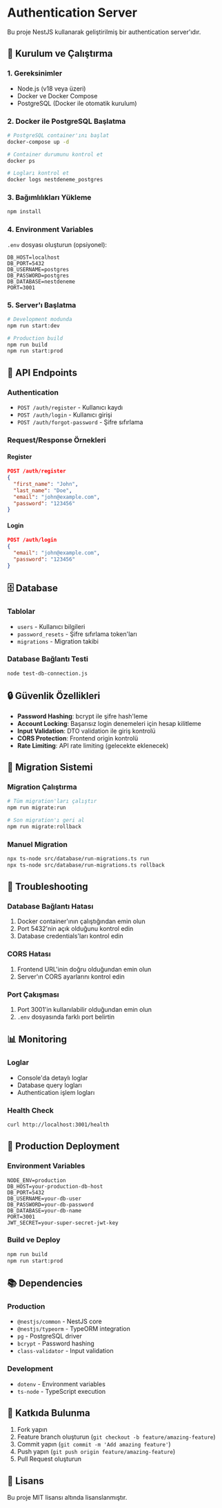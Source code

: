 # Authentication Server

Bu proje NestJS kullanarak geliştirilmiş bir authentication server'ıdır.

## 🚀 Kurulum ve Çalıştırma

### 1. Gereksinimler
- Node.js (v18 veya üzeri)
- Docker ve Docker Compose
- PostgreSQL (Docker ile otomatik kurulum)

### 2. Docker ile PostgreSQL Başlatma
```bash
# PostgreSQL container'ını başlat
docker-compose up -d

# Container durumunu kontrol et
docker ps

# Logları kontrol et
docker logs nestdeneme_postgres
```

### 3. Bağımlılıkları Yükleme
```bash
npm install
```

### 4. Environment Variables
`.env` dosyası oluşturun (opsiyonel):
```env
DB_HOST=localhost
DB_PORT=5432
DB_USERNAME=postgres
DB_PASSWORD=postgres
DB_DATABASE=nestdeneme
PORT=3001
```

### 5. Server'ı Başlatma
```bash
# Development modunda
npm run start:dev

# Production build
npm run build
npm run start:prod
```

## 🔧 API Endpoints

### Authentication
- `POST /auth/register` - Kullanıcı kaydı
- `POST /auth/login` - Kullanıcı girişi
- `POST /auth/forgot-password` - Şifre sıfırlama

### Request/Response Örnekleri

#### Register
```json
POST /auth/register
{
  "first_name": "John",
  "last_name": "Doe",
  "email": "john@example.com",
  "password": "123456"
}
```

#### Login
```json
POST /auth/login
{
  "email": "john@example.com",
  "password": "123456"
}
```

## 🗄️ Database

### Tablolar
- `users` - Kullanıcı bilgileri
- `password_resets` - Şifre sıfırlama token'ları
- `migrations` - Migration takibi

### Database Bağlantı Testi
```bash
node test-db-connection.js
```

## 🔒 Güvenlik Özellikleri

- **Password Hashing**: bcrypt ile şifre hash'leme
- **Account Locking**: Başarısız login denemeleri için hesap kilitleme
- **Input Validation**: DTO validation ile giriş kontrolü
- **CORS Protection**: Frontend origin kontrolü
- **Rate Limiting**: API rate limiting (gelecekte eklenecek)

## 📝 Migration Sistemi

### Migration Çalıştırma
```bash
# Tüm migration'ları çalıştır
npm run migrate:run

# Son migration'ı geri al
npm run migrate:rollback
```

### Manuel Migration
```bash
npx ts-node src/database/run-migrations.ts run
npx ts-node src/database/run-migrations.ts rollback
```

## 🐛 Troubleshooting

### Database Bağlantı Hatası
1. Docker container'ının çalıştığından emin olun
2. Port 5432'nin açık olduğunu kontrol edin
3. Database credentials'ları kontrol edin

### CORS Hatası
1. Frontend URL'inin doğru olduğundan emin olun
2. Server'ın CORS ayarlarını kontrol edin

### Port Çakışması
1. Port 3001'in kullanılabilir olduğundan emin olun
2. `.env` dosyasında farklı port belirtin

## 📊 Monitoring

### Loglar
- Console'da detaylı loglar
- Database query logları
- Authentication işlem logları

### Health Check
```bash
curl http://localhost:3001/health
```

## 🚀 Production Deployment

### Environment Variables
```env
NODE_ENV=production
DB_HOST=your-production-db-host
DB_PORT=5432
DB_USERNAME=your-db-user
DB_PASSWORD=your-db-password
DB_DATABASE=your-db-name
PORT=3001
JWT_SECRET=your-super-secret-jwt-key
```

### Build ve Deploy
```bash
npm run build
npm run start:prod
```

## 📚 Dependencies

### Production
- `@nestjs/common` - NestJS core
- `@nestjs/typeorm` - TypeORM integration
- `pg` - PostgreSQL driver
- `bcrypt` - Password hashing
- `class-validator` - Input validation

### Development
- `dotenv` - Environment variables
- `ts-node` - TypeScript execution

## 🤝 Katkıda Bulunma

1. Fork yapın
2. Feature branch oluşturun (`git checkout -b feature/amazing-feature`)
3. Commit yapın (`git commit -m 'Add amazing feature'`)
4. Push yapın (`git push origin feature/amazing-feature`)
5. Pull Request oluşturun

## 📄 Lisans

Bu proje MIT lisansı altında lisanslanmıştır.
